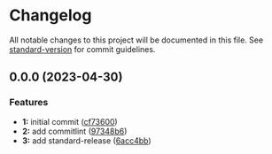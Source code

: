 # Changelog

All notable changes to this project will be documented in this file. See [standard-version](https://github.com/conventional-changelog/standard-version) for commit guidelines.

## 0.0.0 (2023-04-30)


### Features

* **1:** initial commit ([cf73600](https://github.com-caglagezgen/caglagezgen/first-release-project/commit/cf736007d808fafbbc910a6042e63abfc925aa54))
* **2:** add commitlint ([97348b6](https://github.com-caglagezgen/caglagezgen/first-release-project/commit/97348b6b632236a96933c511befd85b64a25eb14))
* **3:** add standard-release ([6acc4bb](https://github.com-caglagezgen/caglagezgen/first-release-project/commit/6acc4bb5887a35fee8b0e16006de90e11dea72ca))
